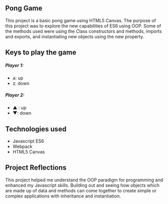## Pong Game

This project is a basic pong game using HTML5 Canvas.  The purpose of this project was to explore the new capabilities of ES6 using OOP.  Some of the methods used were using the Class constructors and methods, imports and exports, and instantiating new objects using the new property.

## Keys to play the game

##### Player 1:
* a: up
* z: down


##### Player 2:
* ▲ : up
* ▼: down

## Technologies used
- Javascript ES6
- Webpack
- HTML5 Canvas

## Project Reflections
This project helped me understand the OOP paradigm for programming and enhanced my Javascript skills. Building out and seeing how objects which are made up of data and methods can come together to create simple or complex applications with inheritance and instantiation.






